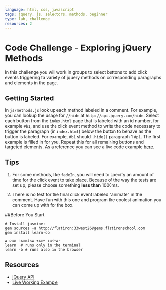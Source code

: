 ```yaml
---
language: html, css, javascript
tags: jquery, js, selectors, methods, beginner
type: lab, challenge
resources: 2
---
```


# Code Challenge - Exploring jQuery Methods

In this challenge you will work in groups to select buttons to add click events triggering ta variety of jquery methods on corresponding paragraphs and elements in the page.

## Getting Started
In `js/methods.js` look up each method labeled in a comment. For example, you can lookup the usage for `//hide` at `http://api.jquery.com/hide`. Select each button from the `index.html` page that is labeled with an id number, for example `#b1`, and use the click event method to write the code necessary to trigger the paragraph (in `index.html`) below the button to behave as the button is labeled. For example, `#b1` should `.hide()` paragraph 1 `#p1`. The first example is filled in for you. Repeat this for all remaining buttons and targeted elements. As a reference you can see a live code example [here](http://learn-co-curriculum.github.io/fe-jquery-exploring-methods/).

## Tips
1. For some methods, like `fadeIn`, you will need to specify an amount of time for the click event to take place. Because of the way the tests are set up, please choose something __less than__ 1000ms.

2. There is no test for the final click event labeled "animate" in the comment. Have fun with this one and program the coolest animation you can come up with for the box.

##Before You Start
```shell
# Install jasmine:
gem sources -a http://flatiron:33west26@gems.flatironschool.com
gem install learn-co

# Run Jasmine test suite:
learn  # runs only in the terminal
learn -b # runs also in the browser
```

## Resources

 * [jQuery API](http://api.jquery.com/)
 * [Live Working Example](http://learn-co-curriculum.github.io/fe-jquery-exploring-methods/)